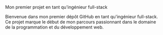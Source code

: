 Mon premier projet en tant qu'ingénieur full-stack

Bienvenue dans mon premier dépôt GitHub en tant qu'ingénieur full-stack. Ce projet marque le début de mon parcours passionnant dans le domaine de la programmation et du développement web.